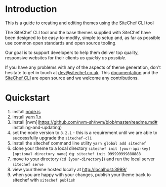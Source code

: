 # Introduction

This is a guide to creating and editing themes using the SiteChef CLI tool

The SiteChef CLI tool and the base themes supplied with SiteChef have been designed
to be easy-to-modify, simple to setup and, as far as possible use common open standards
and open source tooling.

Our goal is to support developers to help them deliver top quality, responsive
websites for their clients *as quickly as possible*.

If you have any problems with any of the aspects of theme generation, don't hesitate
to get in touch at [dev@sitechef.co.uk](MAILTO:dev@sitechef.co.uk).
This [documentation](https://github.com/sitechef/theme-docs) and the
[SiteChef CLI](https://github.com/sitechef/sitechef-cli) are open source and we
welcome any contributions.

# Quickstart

1. install [node.js](nodejs.org/download)
2. install [yarn 1.x](https://classic.yarnpkg.com/en/docs/install)
3. install [nvm](https://github.com/nvm-sh/nvm/blob/master/readme.md# installing-and-updating)
4. set the node version to `8.2.1` - this is a requirement until we are able to successfully upgrade the `sitechef-cli`
5. install the sitechef command line utility `yarn global add sitechef`
6. clone your theme to a local directory
  `sitechef init [your-api-key] [optional directory name]`
  eg: `sitechef init 999999999888888`
7. move to your directory (`cd [your-directory]`) and run the local server `sitechef serve`
8. view your theme hosted locally at [http://localhost:3999/](http://localhost:3999/)
9. when you are happy with your changes, publish your theme back to sitechef with `sitechef publish`
